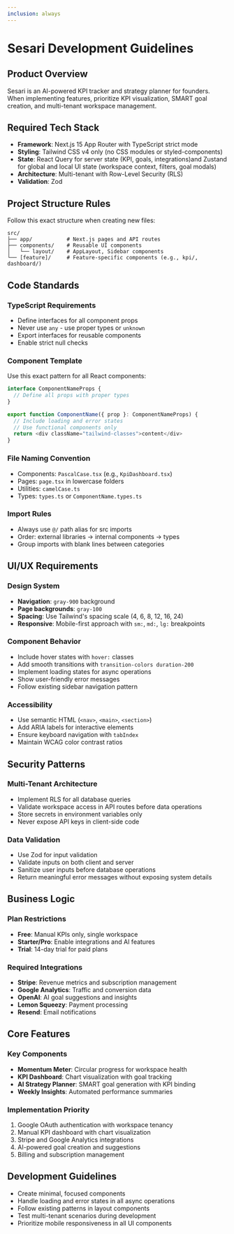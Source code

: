 ```yaml
---
inclusion: always
---
```


# Sesari Development Guidelines

## Product Overview
Sesari is an AI-powered KPI tracker and strategy planner for founders. When implementing features, prioritize KPI visualization, SMART goal creation, and multi-tenant workspace management.

## Required Tech Stack
- **Framework**: Next.js 15 App Router with TypeScript strict mode
- **Styling**: Tailwind CSS v4 only (no CSS modules or styled-components)
- **State**: React Query for server state (KPI, goals, integrations)and Zustand for global and local UI state (workspace context, filters, goal modals)
- **Architecture**: Multi-tenant with Row-Level Security (RLS)
- **Validation**: Zod

## Project Structure Rules
Follow this exact structure when creating new files:
```
src/
├── app/           # Next.js pages and API routes
├── components/    # Reusable UI components
│   └── layout/    # AppLayout, Sidebar components
└── [feature]/     # Feature-specific components (e.g., kpi/, dashboard/)
```

## Code Standards

### TypeScript Requirements
- Define interfaces for all component props
- Never use `any` - use proper types or `unknown`
- Export interfaces for reusable components
- Enable strict null checks

### Component Template
Use this exact pattern for all React components:
```typescript
interface ComponentNameProps {
  // Define all props with proper types
}

export function ComponentName({ prop }: ComponentNameProps) {
  // Include loading and error states
  // Use functional components only
  return <div className="tailwind-classes">content</div>
}
```

### File Naming Convention
- Components: `PascalCase.tsx` (e.g., `KpiDashboard.tsx`)
- Pages: `page.tsx` in lowercase folders
- Utilities: `camelCase.ts`
- Types: `types.ts` or `ComponentName.types.ts`

### Import Rules
- Always use `@/` path alias for src imports
- Order: external libraries → internal components → types
- Group imports with blank lines between categories

## UI/UX Requirements

### Design System
- **Navigation**: `gray-900` background
- **Page backgrounds**: `gray-100`
- **Spacing**: Use Tailwind's spacing scale (4, 6, 8, 12, 16, 24)
- **Responsive**: Mobile-first approach with `sm:`, `md:`, `lg:` breakpoints

### Component Behavior
- Include hover states with `hover:` classes
- Add smooth transitions with `transition-colors duration-200`
- Implement loading states for async operations
- Show user-friendly error messages
- Follow existing sidebar navigation pattern

### Accessibility
- Use semantic HTML (`<nav>`, `<main>`, `<section>`)
- Add ARIA labels for interactive elements
- Ensure keyboard navigation with `tabIndex`
- Maintain WCAG color contrast ratios

## Security Patterns

### Multi-Tenant Architecture
- Implement RLS for all database queries
- Validate workspace access in API routes before data operations
- Store secrets in environment variables only
- Never expose API keys in client-side code

### Data Validation
- Use Zod for input validation
- Validate inputs on both client and server
- Sanitize user inputs before database operations
- Return meaningful error messages without exposing system details

## Business Logic

### Plan Restrictions
- **Free**: Manual KPIs only, single workspace
- **Starter/Pro**: Enable integrations and AI features
- **Trial**: 14-day trial for paid plans

### Required Integrations
- **Stripe**: Revenue metrics and subscription management
- **Google Analytics**: Traffic and conversion data
- **OpenAI**: AI goal suggestions and insights
- **Lemon Squeezy**: Payment processing
- **Resend**: Email notifications

## Core Features

### Key Components
- **Momentum Meter**: Circular progress for workspace health
- **KPI Dashboard**: Chart visualization with goal tracking
- **AI Strategy Planner**: SMART goal generation with KPI binding
- **Weekly Insights**: Automated performance summaries

### Implementation Priority
1. Google OAuth authentication with workspace tenancy
2. Manual KPI dashboard with chart visualization
3. Stripe and Google Analytics integrations
4. AI-powered goal creation and suggestions
5. Billing and subscription management

## Development Guidelines
- Create minimal, focused components
- Handle loading and error states in all async operations
- Follow existing patterns in layout components
- Test multi-tenant scenarios during development
- Prioritize mobile responsiveness in all UI components
